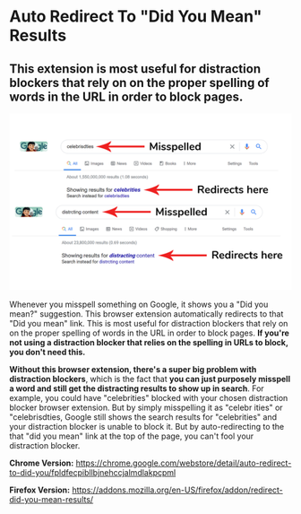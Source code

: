# Auto Redirect To "Did You Mean" Results
## This extension is most useful for distraction blockers that rely on on the proper spelling of words in the URL in order to block pages.
<p align="center">
  <img src="https://github.com/georgekolasa/Auto-Redirect-To-Did-You-Mean-Results/blob/main/images/Slide1.png?raw=true" width="750">
</p>


Whenever you misspell something on Google, it shows you a "Did you mean?" suggestion. This browser extension automatically redirects to that "Did you mean" link. This is most useful for distraction blockers that rely on on the proper spelling of words in the URL in order to block pages. **If you're not using a distraction blocker that relies on the spelling in URLs to block, you don't need this.**

**Without this browser extension, there's a super big problem with distraction blockers**, which is the fact that **you can just purposely misspell a word and still get the distracting results to show up in search**. For example, you could have "celebrities" blocked with your chosen distraction blocker browser extension. But by simply misspelling it as "celebr ities" or "celebrisdties, Google still shows the search results for "celebrities" and your distraction blocker is unable to block it. But by auto-redirecting to the that "did you mean" link at the top of the page, you can't fool your distraction blocker.

**Chrome Version:** https://chrome.google.com/webstore/detail/auto-redirect-to-did-you/fpldfecpibllbjnehccjalmdlakpcpml

**Firefox Version:** https://addons.mozilla.org/en-US/firefox/addon/redirect-did-you-mean-results/
